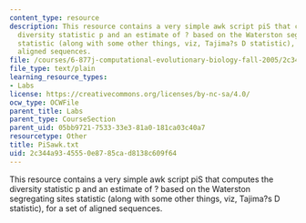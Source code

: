 ```yaml
---
content_type: resource
description: This resource contains a very simple awk script piS that computes the
  diversity statistic p and an estimate of ? based on the Waterston segregating sites
  statistic (along with some other things, viz, Tajima?s D statistic), for a set of
  aligned sequences.
file: /courses/6-877j-computational-evolutionary-biology-fall-2005/2c344a9345550e8785cad8138c609f64_PiSawk.txt
file_type: text/plain
learning_resource_types:
- Labs
license: https://creativecommons.org/licenses/by-nc-sa/4.0/
ocw_type: OCWFile
parent_title: Labs
parent_type: CourseSection
parent_uid: 05bb9721-7533-33e3-81a0-181ca03c40a7
resourcetype: Other
title: PiSawk.txt
uid: 2c344a93-4555-0e87-85ca-d8138c609f64
---
```

This resource contains a very simple awk script piS that computes the diversity statistic p and an estimate of ? based on the Waterston segregating sites statistic (along with some other things, viz, Tajima?s D statistic), for a set of aligned sequences.